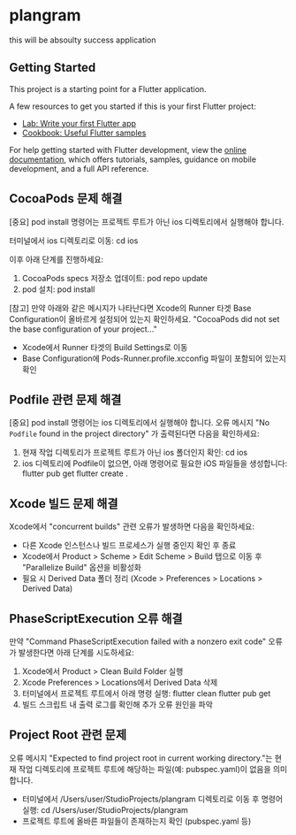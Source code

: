 # plangram

this will be absoulty success application

## Getting Started

This project is a starting point for a Flutter application.

A few resources to get you started if this is your first Flutter project:

- [Lab: Write your first Flutter app](https://docs.flutter.dev/get-started/codelab)
- [Cookbook: Useful Flutter samples](https://docs.flutter.dev/cookbook)

For help getting started with Flutter development, view the
[online documentation](https://docs.flutter.dev/), which offers tutorials,
samples, guidance on mobile development, and a full API reference.

## CocoaPods 문제 해결

[중요] pod install 명령어는 프로젝트 루트가 아닌 ios 디렉토리에서 실행해야 합니다.

터미널에서 ios 디렉토리로 이동:
   cd ios

이후 아래 단계를 진행하세요:

1. CocoaPods specs 저장소 업데이트:
   pod repo update
2. pod 설치:
   pod install

[참고] 만약 아래와 같은 메시지가 나타난다면 Xcode의 Runner 타겟 Base Configuration이 올바르게 설정되어 있는지 확인하세요.
"CocoaPods did not set the base configuration of your project..."
- Xcode에서 Runner 타겟의 Build Settings로 이동
- Base Configuration에 Pods-Runner.profile.xcconfig 파일이 포함되어 있는지 확인

## Podfile 관련 문제 해결

[중요] pod install 명령어는 ios 디렉토리에서 실행해야 합니다.
오류 메시지 "No `Podfile` found in the project directory" 가 출력된다면 다음을 확인하세요:

1. 현재 작업 디렉토리가 프로젝트 루트가 아닌 ios 폴더인지 확인:
   cd ios
2. ios 디렉토리에 Podfile이 없으면, 아래 명령어로 필요한 iOS 파일들을 생성합니다:
   flutter pub get
   flutter create .

## Xcode 빌드 문제 해결

Xcode에서 "concurrent builds" 관련 오류가 발생하면 다음을 확인하세요:

- 다른 Xcode 인스턴스나 빌드 프로세스가 실행 중인지 확인 후 종료
- Xcode에서 Product > Scheme > Edit Scheme > Build 탭으로 이동 후 "Parallelize Build" 옵션을 비활성화
- 필요 시 Derived Data 폴더 정리 (Xcode > Preferences > Locations > Derived Data)

## PhaseScriptExecution 오류 해결

만약 "Command PhaseScriptExecution failed with a nonzero exit code" 오류가 발생한다면 아래 단계를 시도하세요:

1. Xcode에서 Product > Clean Build Folder 실행
2. Xcode Preferences > Locations에서 Derived Data 삭제
3. 터미널에서 프로젝트 루트에서 아래 명령 실행:
   flutter clean
   flutter pub get
4. 빌드 스크립트 내 출력 로그를 확인해 추가 오류 원인을 파악

## Project Root 관련 문제

오류 메시지 "Expected to find project root in current working directory."는 현재 작업 디렉토리에 프로젝트 루트에 해당하는 파일(예: pubspec.yaml)이 없음을 의미합니다.

- 터미널에서 /Users/user/StudioProjects/plangram 디렉토리로 이동 후 명령어 실행:
   cd /Users/user/StudioProjects/plangram
- 프로젝트 루트에 올바른 파일들이 존재하는지 확인 (pubspec.yaml 등)
